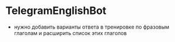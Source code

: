 # TelegramEnglishBot
- нужно добавить варианты ответа в тренировке по фразовым глаголам и расширить список этих глаголов
